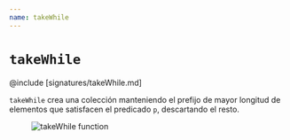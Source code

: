 ```yaml
---
name: takeWhile
---
```


# `takeWhile`

@include [signatures/takeWhile.md]

`takeWhile` crea una colección manteniendo el prefijo de mayor longitud de elementos que satisfacen el predicado `p`, descartando el resto.

<figure class="diagram">
  <img src="../images/takeWhile.svg" alt="takeWhile function">
  <!-- <figcaption class="diagram-desc"></figcaption> -->
</figure>
